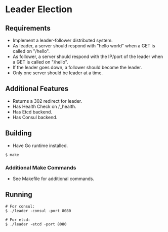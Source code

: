 # Leader Election

## Requirements

* Implement a leader-follower distributed system.
* As leader, a server should respond with "hello world" when a GET is called on "/hello".
* As follower, a server should respond with the IP/port of the leader when a GET is called on "/hello".
* If the leader goes down, a follower should become the leader.
* Only one server should be leader at a time.

## Additional Features

* Returns a 302 redirect for leader.
* Has Health Check on /_health.
* Has Etcd backend.
* Has Consul backend.

## Building

* Have Go runtime installed.

```
$ make
```

### Additional Make Commands

* See Makefile for additional commands.

## Running

```
# For consul:
$ ./leader -consul -port 8080

# For etcd:
$ ./leader -etcd -port 8080
```
